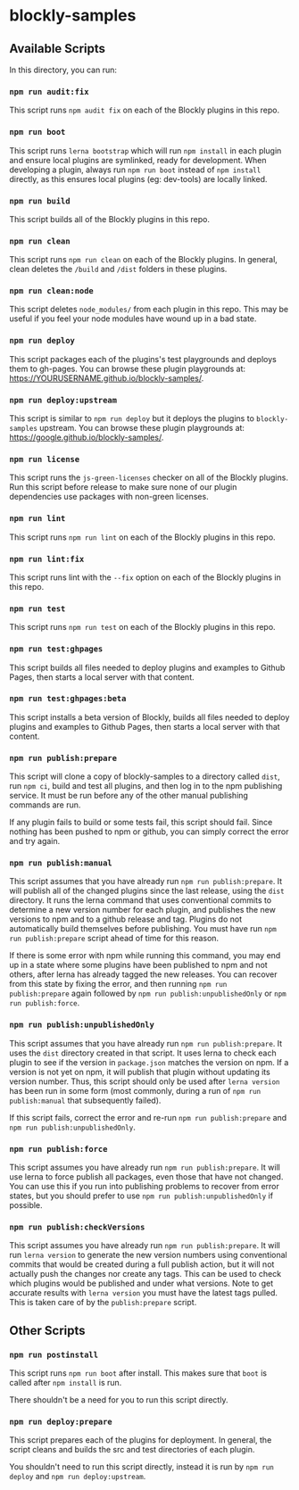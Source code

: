 # blockly-samples

## Available Scripts

In this directory, you can run:

### `npm run audit:fix`
This script runs `npm audit fix` on each of the Blockly plugins in this repo.

### `npm run boot`
This script runs `lerna bootstrap` which will run `npm install` in each plugin
and ensure local plugins are symlinked, ready for development.
When developing a plugin, always run `npm run boot` instead of `npm install`
directly, as this ensures local plugins (eg: dev-tools) are locally linked.

### `npm run build`
This script builds all of the Blockly plugins in this repo.

### `npm run clean`
This script runs `npm run clean` on each of the Blockly plugins.
In general, clean deletes the `/build` and `/dist` folders in these plugins.

### `npm run clean:node`
This script deletes `node_modules/` from each plugin in this repo.
This may be useful if you feel your node modules have wound up in a bad state.

### `npm run deploy`
This script packages each of the plugins's test playgrounds and deploys them to
gh-pages. You can browse these plugin playgrounds at:
https://YOURUSERNAME.github.io/blockly-samples/.

### `npm run deploy:upstream`
This script is similar to `npm run deploy` but it deploys the plugins to
`blockly-samples` upstream. You can browse these plugin playgrounds at:
https://google.github.io/blockly-samples/.

### `npm run license`
This script runs the `js-green-licenses` checker on all of the Blockly plugins.
Run this script before release to make sure none of our plugin dependencies
use packages with non-green licenses.

### `npm run lint`
This script runs `npm run lint` on each of the Blockly plugins in this repo.

### `npm run lint:fix`
This script runs lint with the `--fix` option on each of the Blockly plugins in
this repo.

### `npm run test`
This script runs `npm run test` on each of the Blockly plugins in this repo.

### `npm run test:ghpages`
This script builds all files needed to deploy plugins and examples to Github Pages, then starts a local server with that content.

### `npm run test:ghpages:beta`
This script installs a beta version of Blockly, builds all files needed to deploy plugins and examples to Github Pages, then starts a local server with that content.

### `npm run publish:prepare`
This script will clone a copy of blockly-samples to a directory called `dist`,
run `npm ci`, build and test all plugins, and then log in to the npm publishing
service. It must be run before any of the other manual publishing commands are
run.

If any plugin fails to build or some tests fail, this script should fail. Since
nothing has been pushed to npm or github, you can simply correct the error and
try again.

### `npm run publish:manual`
This script assumes that you have already run `npm run publish:prepare`. It will
publish all of the changed plugins since the last release, using the `dist`
directory. It runs the lerna command that uses conventional commits to determine
a new version number for each plugin, and publishes the new versions to npm and
to a github release and tag. Plugins do not automatically build themselves
before publishing. You must have run `npm run publish:prepare` script ahead of
time for this reason.

If there is some error with npm while running this command, you may end up in a
state where some plugins have been published to npm and not others, after lerna
has already tagged the new releases. You can recover from this state by fixing
the error, and then running `npm run publish:prepare` again followed by
`npm run publish:unpublishedOnly` or `npm run publish:force`.

### `npm run publish:unpublishedOnly`
This script assumes that you have already run `npm run publish:prepare`. It uses the `dist`
directory created in that script. It uses lerna to check each plugin to see if the version
in `package.json` matches the version on npm. If a version is not yet on npm, it will publish
that plugin without updating its version number. Thus, this script should only be used
after `lerna version` has been run in some form (most commonly, during a run of
`npm run publish:manual` that subsequently failed).

If this script fails, correct the error and re-run `npm run publish:prepare` and
`npm run publish:unpublishedOnly`.

### `npm run publish:force`
This script assumes you have already run `npm run publish:prepare`. It will use lerna
to force publish all packages, even those that have not changed. You can use this
if you run into publishing problems to recover from error states, but you should prefer
to use `npm run publish:unpublishedOnly` if possible.

### `npm run publish:checkVersions`
This script assumes you have already run `npm run publish:prepare`. It will run `lerna
version` to generate the new version numbers using conventional commits that would be
created during a full publish action, but it will not actually push the changes nor
create any tags. This can be used to check which plugins would be published and under
what versions. Note to get accurate results with `lerna version` you must have the
latest tags pulled. This is taken care of by the `publish:prepare` script.

## Other Scripts

### `npm run postinstall`
This script runs `npm run boot` after install. This makes sure that `boot` is
called after `npm install` is run.

There shouldn't be a need for you to run this script directly.

### `npm run deploy:prepare`
This script prepares each of the plugins for deployment. In general, the script
cleans and builds the src and test directories of each plugin.

You shouldn't need to run this script directly, instead it is run by
`npm run deploy` and `npm run deploy:upstream`.

